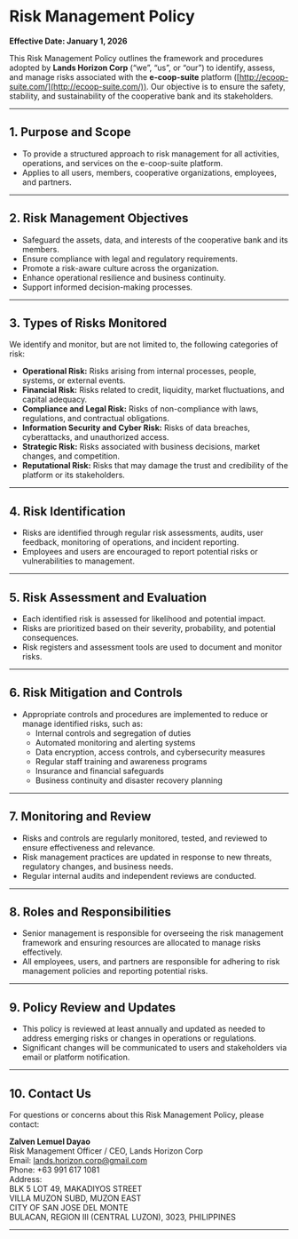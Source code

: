 # Risk Management Policy

**Effective Date: January 1, 2026**

This Risk Management Policy outlines the framework and procedures adopted by **Lands Horizon Corp** (“we”, “us”, or “our”) to identify, assess, and manage risks associated with the **e-coop-suite** platform ([http://ecoop-suite.com/](http://ecoop-suite.com/)). Our objective is to ensure the safety, stability, and sustainability of the cooperative bank and its stakeholders.

---

## 1. Purpose and Scope

- To provide a structured approach to risk management for all activities, operations, and services on the e-coop-suite platform.
- Applies to all users, members, cooperative organizations, employees, and partners.

---

## 2. Risk Management Objectives

- Safeguard the assets, data, and interests of the cooperative bank and its members.
- Ensure compliance with legal and regulatory requirements.
- Promote a risk-aware culture across the organization.
- Enhance operational resilience and business continuity.
- Support informed decision-making processes.

---

## 3. Types of Risks Monitored

We identify and monitor, but are not limited to, the following categories of risk:

- **Operational Risk:** Risks arising from internal processes, people, systems, or external events.
- **Financial Risk:** Risks related to credit, liquidity, market fluctuations, and capital adequacy.
- **Compliance and Legal Risk:** Risks of non-compliance with laws, regulations, and contractual obligations.
- **Information Security and Cyber Risk:** Risks of data breaches, cyberattacks, and unauthorized access.
- **Strategic Risk:** Risks associated with business decisions, market changes, and competition.
- **Reputational Risk:** Risks that may damage the trust and credibility of the platform or its stakeholders.

---

## 4. Risk Identification

- Risks are identified through regular risk assessments, audits, user feedback, monitoring of operations, and incident reporting.
- Employees and users are encouraged to report potential risks or vulnerabilities to management.

---

## 5. Risk Assessment and Evaluation

- Each identified risk is assessed for likelihood and potential impact.
- Risks are prioritized based on their severity, probability, and potential consequences.
- Risk registers and assessment tools are used to document and monitor risks.

---

## 6. Risk Mitigation and Controls

- Appropriate controls and procedures are implemented to reduce or manage identified risks, such as:
  - Internal controls and segregation of duties
  - Automated monitoring and alerting systems
  - Data encryption, access controls, and cybersecurity measures
  - Regular staff training and awareness programs
  - Insurance and financial safeguards
  - Business continuity and disaster recovery planning

---

## 7. Monitoring and Review

- Risks and controls are regularly monitored, tested, and reviewed to ensure effectiveness and relevance.
- Risk management practices are updated in response to new threats, regulatory changes, and business needs.
- Regular internal audits and independent reviews are conducted.

---

## 8. Roles and Responsibilities

- Senior management is responsible for overseeing the risk management framework and ensuring resources are allocated to manage risks effectively.
- All employees, users, and partners are responsible for adhering to risk management policies and reporting potential risks.

---

## 9. Policy Review and Updates

- This policy is reviewed at least annually and updated as needed to address emerging risks or changes in operations or regulations.
- Significant changes will be communicated to users and stakeholders via email or platform notification.

---

## 10. Contact Us

For questions or concerns about this Risk Management Policy, please contact:

**Zalven Lemuel Dayao**  
Risk Management Officer / CEO, Lands Horizon Corp  
Email: lands.horizon.corp@gmail.com  
Phone: +63 991 617 1081  
Address:  
BLK 5 LOT 49, MAKADIYOS STREET  
VILLA MUZON SUBD, MUZON EAST  
CITY OF SAN JOSE DEL MONTE  
BULACAN, REGION III (CENTRAL LUZON), 3023, PHILIPPINES

---

